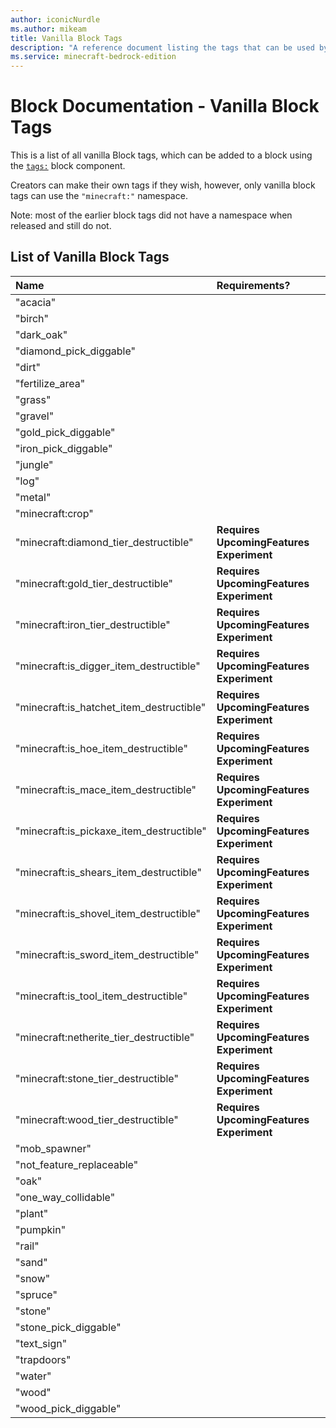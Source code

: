 ```yaml
---
author: iconicNurdle
ms.author: mikeam
title: Vanilla Block Tags
description: "A reference document listing the tags that can be used by creators with Vanilla blocks"
ms.service: minecraft-bedrock-edition
---
```


# Block Documentation - Vanilla Block Tags

This is a list of all vanilla Block tags, which can be added to a block using the [`tags:`](BlockComponents/minecraftBlock_tag.md) block component. 

Creators can make their own tags if they wish, however, only vanilla block tags can use the `"minecraft:"` namespace. 

Note: most of the earlier block tags did not have a namespace when released and still do not.

## List of Vanilla Block Tags

| Name | Requirements? |
|:----------|:----------|
| "acacia" | |
| "birch" | |
| "dark_oak" | |
| "diamond_pick_diggable" | |
| "dirt" | |
| "fertilize_area" | |
| "grass" | |
| "gravel" | |
| "gold_pick_diggable" | |
| "iron_pick_diggable" | |
| "jungle" | |
| "log" | |
| "metal" | |
| "minecraft:crop" | |
| "minecraft:diamond_tier_destructible" | **Requires UpcomingFeatures Experiment** |
| "minecraft:gold_tier_destructible" | **Requires UpcomingFeatures Experiment** |
| "minecraft:iron_tier_destructible" | **Requires UpcomingFeatures Experiment** |
| "minecraft:is_digger_item_destructible" | **Requires UpcomingFeatures Experiment** |
| "minecraft:is_hatchet_item_destructible" | **Requires UpcomingFeatures Experiment** |
| "minecraft:is_hoe_item_destructible" | **Requires UpcomingFeatures Experiment** |
| "minecraft:is_mace_item_destructible" | **Requires UpcomingFeatures Experiment** |
| "minecraft:is_pickaxe_item_destructible" | **Requires UpcomingFeatures Experiment** |
| "minecraft:is_shears_item_destructible" | **Requires UpcomingFeatures Experiment** |
| "minecraft:is_shovel_item_destructible" | **Requires UpcomingFeatures Experiment** |
| "minecraft:is_sword_item_destructible" | **Requires UpcomingFeatures Experiment** |
| "minecraft:is_tool_item_destructible" | **Requires UpcomingFeatures Experiment** |
| "minecraft:netherite_tier_destructible" | **Requires UpcomingFeatures Experiment** |
| "minecraft:stone_tier_destructible" | **Requires UpcomingFeatures Experiment** |
| "minecraft:wood_tier_destructible" | **Requires UpcomingFeatures Experiment** |
| "mob_spawner" | |
| "not_feature_replaceable" | |
| "oak" | |
| "one_way_collidable" | |
| "plant" | |
| "pumpkin" | |
| "rail" | |
| "sand" | |
| "snow" | |
| "spruce" | |
| "stone" | |
| "stone_pick_diggable" | |
| "text_sign" | |
| "trapdoors" | |
| "water" | |
| "wood" | 
| "wood_pick_diggable" | |

